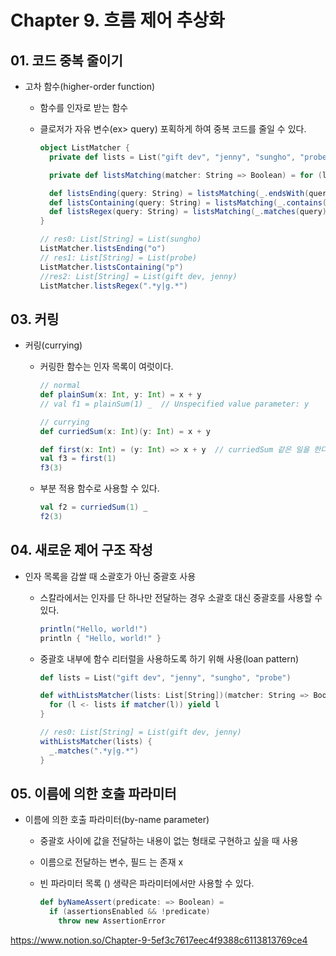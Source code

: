 # Chapter 9. 흐름 제어 추상화


## 01. 코드 중복 줄이기


- 고차 함수(higher-order function)
    - 함수를 인자로 받는 함수
    - 클로저가 자유 변수(ex> query) 포획하게 하여 중복 코드를 줄일 수 있다.

        ```scala
        object ListMatcher {
          private def lists = List("gift dev", "jenny", "sungho", "probe")

          private def listsMatching(matcher: String => Boolean) = for (l <- lists; if matcher(l)) yield l

          def listsEnding(query: String) = listsMatching(_.endsWith(query))
          def listsContaining(query: String) = listsMatching(_.contains(query))
          def listsRegex(query: String) = listsMatching(_.matches(query))
        }

        // res0: List[String] = List(sungho)
        ListMatcher.listsEnding("o")
        // res1: List[String] = List(probe)
        ListMatcher.listsContaining("p")
        //res2: List[String] = List(gift dev, jenny)
        ListMatcher.listsRegex(".*y|g.*")
        ```

## 03. 커링


- 커링(currying)
    - 커링한 함수는 인자 목록이 여럿이다.

        ```scala
        // normal
        def plainSum(x: Int, y: Int) = x + y
        // val f1 = plainSum(1) _  // Unspecified value parameter: y

        // currying
        def curriedSum(x: Int)(y: Int) = x + y

        def first(x: Int) = (y: Int) => x + y  // curriedSum 같은 일을 한다.
        val f3 = first(1)
        f3(3)
        ```

    - 부분 적용 함수로 사용할 수 있다.

        ```scala
        val f2 = curriedSum(1) _
        f2(3)
        ```

## 04. 새로운 제어 구조 작성


- 인자 목록을 감쌀 때 소괄호가 아닌 중괄호 사용
    - 스칼라에서는 인자를 단 하나만 전달하는 경우 소괄호 대신 중괄호를 사용할 수 있다.

        ```scala
        println("Hello, world!")
        println { "Hello, world!" }
        ```

    - 중괄호 내부에 함수 리터럴을 사용하도록 하기 위해 사용(loan pattern)

        ```scala
        def lists = List("gift dev", "jenny", "sungho", "probe")

        def withListsMatcher(lists: List[String])(matcher: String => Boolean) = {
          for (l <- lists if matcher(l)) yield l
        }

        // res0: List[String] = List(gift dev, jenny)
        withListsMatcher(lists) {
          _.matches(".*y|g.*")
        }
        ```

## 05. 이름에 의한 호출 파라미터


- 이름에 의한 호출 파라미터(by-name parameter)
    - 중괄호 사이에 값을 전달하는 내용이 없는 형태로 구현하고 싶을 때 사용
    - 이름으로 전달하는 변수, 필드 는 존재 x
    - 빈 파라미터 목록 () 생략은 파라미터에서만 사용할 수 있다.

        ```scala
        def byNameAssert(predicate: => Boolean) =
          if (assertionsEnabled && !predicate)
            throw new AssertionError
        ```

https://www.notion.so/Chapter-9-5ef3c7617eec4f9388c6113813769ce4
